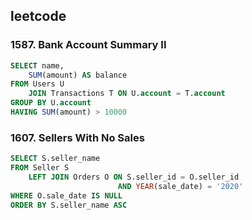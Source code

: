 ## leetcode
### 1587. Bank Account Summary II
```sql
SELECT name,
    SUM(amount) AS balance 
FROM Users U
    JOIN Transactions T ON U.account = T.account 
GROUP BY U.account 
HAVING SUM(amount) > 10000
```
### 1607. Sellers With No Sales
```sql
SELECT S.seller_name
FROM Seller S 
    LEFT JOIN Orders O ON S.seller_id = O.seller_id 
                        AND YEAR(sale_date) = '2020'
WHERE O.sale_date IS NULL 
ORDER BY S.seller_name ASC 
```
